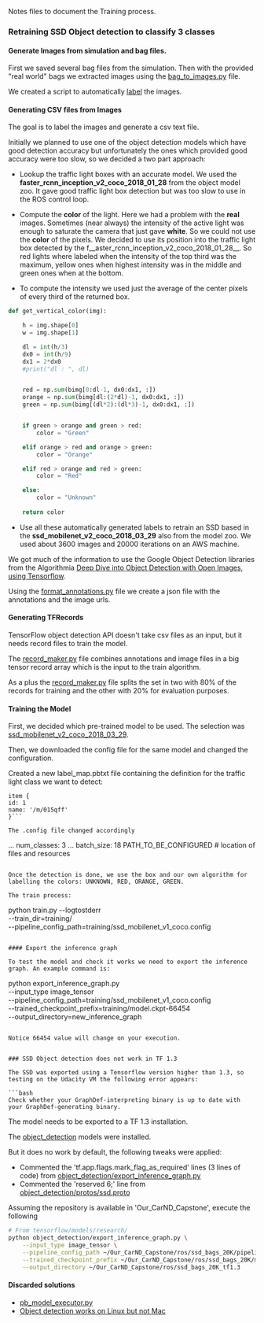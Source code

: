 Notes files to document the Training process.

### Retraining SSD Object detection to classify 3 classes

#### Generate Images from simulation and bag files.

First we saved several bag files from the simulation. Then with the provided "real world" bags we extracted images using the [bag_to_images.py](./Preparation/bag_to_images.py) file.

We created a script to automatically [label](./Preparation/label_files.py) the images.

#### Generating CSV files from Images

The goal is to label the images and generate a csv text file. 

Initially we planned to use one of the object detection models which have good detection accuracy but unfortunately the ones which provided good accuracy were too slow, so we decided a two part approach:

- Lookup the traffic light boxes with an accurate model. We used the __faster_rcnn_inception_v2_coco_2018_01_28__ from the object model zoo. It gave good traffic light box detection but was too slow to use in the ROS control loop.

- Compute the __color__ of the light. Here we had a problem with the __real__ images. Sometimes (near always) the intensity of the active light was enough to saturate the camera that just gave __white__. So we could not use the __color__ of the pixels. We decided to use its position into the traffic light box detected by the f__aster_rcnn_inception_v2_coco_2018_01_28__. So red lights where labeled when the intensity of the top third was the maximum, yellow ones when highest intensity was in the middle and green ones when at the bottom.

- To compute the intensity we used just the average of the center pixels of every third of the returned box. 

```python
def get_vertical_color(img):

    h = img.shape[0]
    w = img.shape[1]

    dl = int(h/3)
    dx0 = int(h/9)
    dx1 = 2*dx0
    #print("dl : ", dl)


    red = np.sum(bimg[0:dl-1, dx0:dx1, :])
    orange = np.sum(bimg[dl:(2*dl)-1, dx0:dx1, :])
    green = np.sum(bimg[(dl*2):(dl*3)-1, dx0:dx1, :])


    if green > orange and green > red:
        color = "Green"

    elif orange > red and orange > green:
        color = "Orange"

    elif red > orange and red > green:
        color = "Red"

    else:
        color = "Unknown"
		
    return color

```

- Use all these automatically generated labels to retrain an SSD based in the __ssd_mobilenet_v2_coco_2018_03_29__ also from the model zoo. We used about 3600 images and 20000 iterations on an AWS machine.

We got much of the information to use the Google Object Detection libraries from the Algorithmia [Deep Dive into Object Detection with Open Images, using Tensorflow](https://blog.algorithmia.com/deep-dive-into-object-detection-with-open-images-using-tensorflow/).


Using the [format_annotations.py](./Preparation/format_annotations.py) file we create a json file with the  annotations and the image urls.


#### Generating TFRecords

TensorFlow object detection API doesn't take csv files as an input, but it needs record files to train the model.

The [record_maker.py](./Preparation/record_maker.py) file combines annotations and image files in a big tensor record array which is the input to the train algorithm.

As a plus the [record_maker.py](./Preparation/record_maker.py) file splits the set in two with 80% of the records for training and the other with 20% for evaluation purposes.

#### Training the Model

First, we decided which pre-trained model to be used. The selection was [ssd_mobilenet_v2_coco_2018_03_29](https://github.com/tensorflow/models/blob/master/research/object_detection/models/ssd_mobilenet_v2_feature_extractor.py).

Then, we downloaded the config file for the same model and changed the configuration.

Created a new label_map.pbtxt file containing the definition for the traffic light class we want to detect:

```
item {
id: 1
name: '/m/015qff'
}```

The .config file changed accordingly

```
...
num_classes: 3
...
batch_size: 18
PATH_TO_BE_CONFIGURED # location of files and resources
```

Once the detection is done, we use the box and our own algorithm for labelling the colors: UNKNOWN, RED, ORANGE, GREEN.

The train process:

```
python train.py --logtostderr \
       --train_dir=training/ \
 --pipeline_config_path=training/ssd_mobilenet_v1_coco.config
```

#### Export the inference graph

To test the model and check it works we need to export the inference graph. An example command is:

```
python export_inference_graph.py \
    --input_type image_tensor \
    --pipeline_config_path=training/ssd_mobilenet_v1_coco.config \
    --trained_checkpoint_prefix=training/model.ckpt-66454 \
    --output_directory=new_inference_graph
```

Notice 66454 value will change on your execution.


### SSD Object detection does not work in TF 1.3

The SSD was exported using a Tensorflow version higher than 1.3, so testing on the Udacity VM the following error appears:

```bash
Check whether your GraphDef-interpreting binary is up to date with your GraphDef-generating binary.
```
The model needs to be exported to a TF 1.3 installation.

The [object_detection](https://github.com/tensorflow/models/blob/master/research/object_detection/g3doc/installation.md) models were installed.

But it does no work by default, the following tweaks were applied:

* Commented the 'tf.app.flags.mark_flag_as_required' lines (3 lines of code) from [object_detection/export_inference_graph.py](https://github.com/tensorflow/models/blob/master/research/object_detection/export_inference_graph.py#L123)
* Commented the 'reserved 6;' line from [object_detection/protos/ssd.proto](https://github.com/tensorflow/models/blob/master/research/object_detection/protos/ssd.proto#L87)

Assuming the repository is available in 'Our_CarND_Capstone', execute the following

```bash
# From tensorflow/models/research/
python object_detection/export_inference_graph.py \
    --input_type image_tensor \
    --pipeline_config_path ~/Our_CarND_Capstone/ros/ssd_bags_20K/pipeline.config \
    --trained_checkpoint_prefix ~/Our_CarND_Capstone/ros/ssd_bags_20K/model.ckpt \
    --output_directory ~/Our_CarND_Capstone/ros/ssd_bags_20K_tf1.3
```

#### Discarded solutions

* [pb_model_executor.py](https://gist.github.com/peci1/80cf0dd79986db83b4c99d0714ddf2ff) 
* [Object detection works on Linux but not Mac](https://github.com/tensorflow/tensorflow/issues/14884) 

